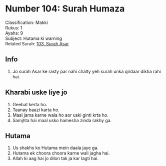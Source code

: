 # Number 104: Surah Humaza

Classification: Makki  
Rukus: 1  
Ayahs: 9  
Subject: Hutama ki warning  
Related Surah: [103. Surah Asar](103_Surah_Asar.md)

## Info

1. Jo surah Asar ke rasty par nahi chalty yeh surah unka qirdaar dikha rahi hai.

## Kharabi uske liye jo

1. Geebat kerta ho.
2. Taanay baazi karta ho.
3. Maal jama karne wala ho aor uski ginti krta ho.
4. Samjhta hai maal usko hamesha zinda rakhy ga.

## Hutama

1. Us shakhs ko Hutama mein daala jaye ga.
2. Hutama ek choora choora karne wali jagha hai.
3. Allah ki aag hai jo dilon tak ja kar lagti hai.
